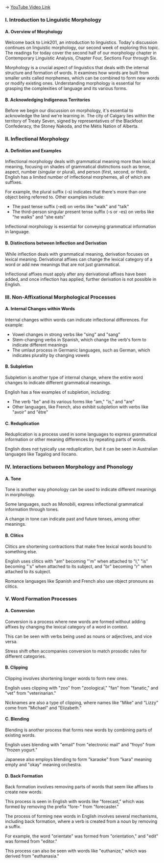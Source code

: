 -> [YouTube Video Link](https://www.youtube.com/watch?v=gQ2Hyl7r1BA&list=PL2FP6Uxl9zMsNK6jVhY090e3FBDflTWBq&index=8&pp=iAQB)

### I. Introduction to Linguistic Morphology
#### A. Overview of Morphology

Welcome back to Link201, an introduction to linguistics. Today's discussion continues on linguistic morphology, our second week of exploring this topic. The readings for today cover the second half of our morphology chapter in Contemporary Linguistic Analysis, Chapter Four, Sections Four through Six.

Morphology is a crucial aspect of linguistics that deals with the internal structure and formation of words. It examines how words are built from smaller units called morphemes, which can be combined to form new words or modify existing ones. Understanding morphology is essential for grasping the complexities of language and its various forms.

#### B. Acknowledging Indigenous Territories

Before we begin our discussion on morphology, it's essential to acknowledge the land we're learning in. The city of Calgary lies within the territory of Treaty Seven, signed by representatives of the Blackfoot Confederacy, the Stoney Nakoda, and the Métis Nation of Alberta.

### II. Inflectional Morphology
#### A. Definition and Examples

Inflectional morphology deals with grammatical meaning more than lexical meaning, focusing on shades of grammatical distinctions such as tense, aspect, number (singular or plural), and person (first, second, or third). English has a limited number of inflectional morphemes, all of which are suffixes.

For example, the plural suffix (-s) indicates that there's more than one object being referred to. Other examples include:

*   The past tense suffix (-ed) on verbs like "walk" and "talk"
*   The third-person singular present tense suffix (-s or -es) on verbs like "he walks" and "she eats"

Inflectional morphology is essential for conveying grammatical information in language.

#### B. Distinctions between Inflection and Derivation

While inflection deals with grammatical meaning, derivation focuses on lexical meaning. Derivational affixes can change the lexical category of a word or add new meanings that are not just grammatical.

Inflectional affixes must apply after any derivational affixes have been added, and once inflection has applied, further derivation is not possible in English.

### III. Non-Affixational Morphological Processes
#### A. Internal Changes within Words

Internal changes within words can indicate inflectional differences. For example:

*   Vowel changes in strong verbs like "sing" and "sang"
*   Stem-changing verbs in Spanish, which change the verb's form to indicate different meanings
*   The umlaut process in Germanic languages, such as German, which indicates plurality by changing vowels

#### B. Subpletion

Subpletion is another type of internal change, where the entire word changes to indicate different grammatical meanings.

English has a few examples of subpletion, including:

*   The verb "be" and its various forms like "am," "is," and "are"
*   Other languages, like French, also exhibit subpletion with verbs like "avoir" and "être"

#### C. Reduplication

Reduplication is a process used in some languages to express grammatical information or other meaning differences by repeating parts of words.

English does not typically use reduplication, but it can be seen in Australian languages like Tagalog and Ilocano.

### IV. Interactions between Morphology and Phonology
#### A. Tone

Tone is another way phonology can be used to indicate different meanings in morphology.

Some languages, such as Monobili, express inflectional grammatical information through tones.

A change in tone can indicate past and future tenses, among other meanings.

#### B. Clitics

Clitics are shortening contractions that make free lexical words bound to something else.

English uses clitics with "am" becoming "'m" when attached to "I," "is" becoming "'s" when attached to its subject, and "br" becoming "r" when attached to its subject.

Romance languages like Spanish and French also use object pronouns as clitics.

### V. Word Formation Processes
#### A. Conversion

Conversion is a process where new words are formed without adding affixes by changing the lexical category of a word in context.

This can be seen with verbs being used as nouns or adjectives, and vice versa.

Stress shift often accompanies conversion to match prosodic rules for different categories.

#### B. Clipping

Clipping involves shortening longer words to form new ones.

English uses clipping with "zoo" from "zoological," "fan" from "fanatic," and "vet" from "veterinarian."

Nicknames are also a type of clipping, where names like "Mike" and "Lizzy" come from "Michael" and "Elizabeth."

#### C. Blending

Blending is another process that forms new words by combining parts of existing words.

English uses blending with "email" from "electronic mail" and "froyo" from "frozen yogurt."

Japanese also employs blending to form "karaoke" from "kara" meaning empty and "okay" meaning orchestra.

#### D. Back Formation

Back formation involves removing parts of words that seem like affixes to create new words.

This process is seen in English with words like "forecast," which was formed by removing the prefix "fore-" from "forecaster."

The process of forming new words in English involves several mechanisms, including back formation, where a verb is created from a noun by removing a suffix.

For example, the word "orientate" was formed from "orientation," and "edit" was formed from "editor."

This process can also be seen with words like "euthanize," which was derived from "euthanasia."